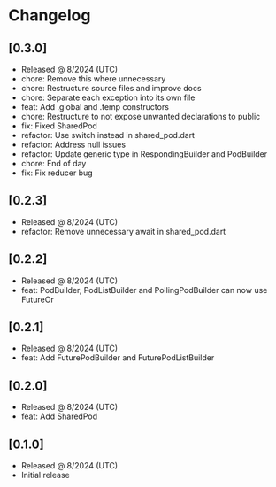 # Changelog

## [0.3.0]

- Released @ 8/2024 (UTC)
- chore: Remove this where unnecessary
- chore: Restructure source files and improve docs
- chore: Separate each exception into its own file
- feat: Add .global and .temp constructors
- chore: Restructure to not expose unwanted declarations to public
- fix: Fixed SharedPod
- refactor: Use switch instead in shared_pod.dart
- refactor: Address null issues
- refactor: Update generic type in RespondingBuilder and PodBuilder
- chore: End of day
- fix: Fix reducer bug

## [0.2.3]

- Released @ 8/2024 (UTC)
- refactor: Remove unnecessary await in shared_pod.dart

## [0.2.2]

- Released @ 8/2024 (UTC)
- feat: PodBuilder, PodListBuilder and PollingPodBuilder can now use FutureOr

## [0.2.1]

- Released @ 8/2024 (UTC)
- feat: Add FuturePodBuilder and FuturePodListBuilder

## [0.2.0]

- Released @ 8/2024 (UTC)
- feat: Add SharedPod

## [0.1.0]

- Released @ 8/2024 (UTC)
- Initial release
